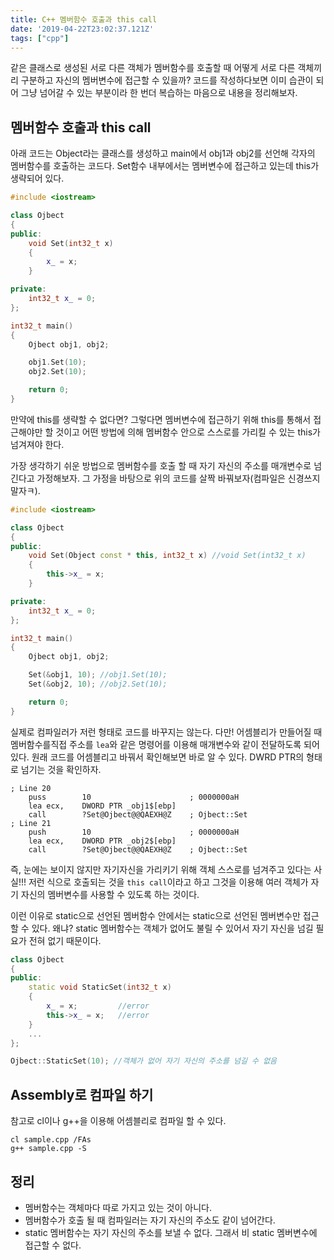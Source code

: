 ```yaml
---
title: C++ 멤버함수 호출과 this call
date: '2019-04-22T23:02:37.121Z'
tags: ["cpp"]
---
```


같은 클래스로 생성된 서로 다른 객체가 멤버함수를 호출할 때 어떻게 서로 다른 객체끼리 구분하고 자신의 멤버변수에 접근할 수 있을까? 코드를 작성하다보면 이미 습관이 되어 그냥 넘어갈 수 있는 부분이라 한 번더 복습하는 마음으로 내용을 정리해보자.

<!-- end -->

## **멤버함수 호출과 this call**

아래 코드는 Object라는 클래스를 생성하고 main에서 obj1과 obj2를 선언해 각자의 멤버함수를 호출하는 코드다. Set함수 내부에서는 멤버변수에 접근하고 있는데 this가 생략되어 있다.

```cpp
#include <iostream>

class Ojbect
{
public:
    void Set(int32_t x)
    {
        x_ = x;
    }

private:
    int32_t x_ = 0;
};

int32_t main()
{
    Ojbect obj1, obj2;

    obj1.Set(10);
    obj2.Set(10);

    return 0;
}
```

만약에 this를 생략할 수 없다면? 그렇다면 멤버변수에 접근하기 위해 this를 통해서 접근해야만 할 것이고 어떤 방법에 의해 멤버함수 안으로 스스로를 가리킬 수 있는 this가 넘겨져야 한다. 

가장 생각하기 쉬운 방법으로 멤버함수를 호출 할 때 자기 자신의 주소를 매개변수로 넘긴다고 가정해보자. 그 가정을 바탕으로 위의 코드를 살짝 바꿔보자(컴파일은 신경쓰지 말자ㅋ).

```cpp
#include <iostream>

class Ojbect
{
public:
    void Set(Object const * this, int32_t x) //void Set(int32_t x)
    {
        this->x_ = x;
    }

private:
    int32_t x_ = 0;
};

int32_t main()
{
    Ojbect obj1, obj2;

    Set(&obj1, 10); //obj1.Set(10);
    Set(&obj2, 10); //obj2.Set(10);

    return 0;
}
```

실제로 컴파일러가 저런 형태로 코드를 바꾸지는 않는다. 다만! 어셈블리가 만들어질 때 멤버함수를직접 주소를 `lea`와 같은 명령어를 이용해 매개변수와 같이 전달하도록 되어 있다. 원래 코드를 어셈블리고 바꿔서 확인해보면 바로 알 수 있다. DWRD PTR의 형태로 넘기는 것을 확인하자.

```
; Line 20
	puss        10					    ; 0000000aH
	lea	ecx,    DWORD PTR _obj1$[ebp]
	call        ?Set@Ojbect@@QAEXH@Z	; Ojbect::Set
; Line 21
	push        10			    		; 0000000aH
	lea	ecx,    DWORD PTR _obj2$[ebp]
	call        ?Set@Ojbect@@QAEXH@Z	; Ojbect::Set
```

즉, 눈에는 보이지 않지만 자기자신을 가리키기 위해 객체 스스로를 넘겨주고 있다는 사실!!! 저런 식으로 호출되는 것을 `this call`이라고 하고 그것을 이용해 여러 객체가 자기 자신의 멤버변수를 사용할 수 있도록 하는 것이다.

이런 이유로 static으로 선언된 멤버함수 안에서는 static으로 선언된 멤버변수만 접근할 수 있다. 왜냐? static 멤버함수는 객체가 없어도 불릴 수 있어서 자기 자신을 넘길 필요가 전혀 없기 때문이다.

```cpp
class Ojbect
{
public:
    static void StaticSet(int32_t x)
    {
        x_ = x;         //error  
        this->x_ = x;   //error
    }
    ...
};

Ojbect::StaticSet(10); //객체가 없어 자기 자신의 주소를 넘길 수 없음
```

## **Assembly로 컴파일 하기**
참고로 cl이나 g++을 이용해 어셈블리로 컴파일 할 수 있다.

```
cl sample.cpp /FAs
g++ sample.cpp -S
```

## **정리**
* 멤버함수는 객체마다 따로 가지고 있는 것이 아니다.
* 멤버함수가 호출 될 때 컴파일러는 자기 자신의 주소도 같이 넘어간다.
* static 멤버함수는 자기 자신의 주소를 보낼 수 없다. 그래서 비 static 멤버변수에 접근할 수 없다.